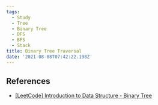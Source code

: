 ```yaml
---
tags:
  - Study
  - Tree
  - Binary Tree
  - DFS
  - BFS
  - Stack
title: Binary Tree Traversal
date: '2021-08-08T07:42:22.198Z'
---
```


## References

- [[LeetCode] Introduction to Data Structure - Binary Tree](https://leetcode.com/explore/learn/card/data-structure-tree/)
